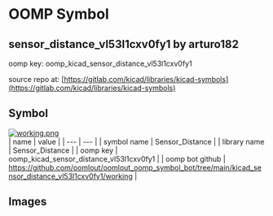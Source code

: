 # OOMP Symbol  
## sensor_distance_vl53l1cxv0fy1  by arturo182  
  
oomp key: oomp_kicad_sensor_distance_vl53l1cxv0fy1  
  
source repo at: [https://gitlab.com/kicad/libraries/kicad-symbols](https://gitlab.com/kicad/libraries/kicad-symbols)  
## Symbol  
  
[![working.png](working_600.png)](working.png)  
| name | value | 
| --- | --- | 
| symbol name | Sensor_Distance | 
| library name | Sensor_Distance | 
| oomp key | oomp_kicad_sensor_distance_vl53l1cxv0fy1 | 
| oomp bot github | https://github.com/oomlout/oomlout_oomp_symbol_bot/tree/main/kicad_sensor_distance_vl53l1cxv0fy1/working | 
## Images  
